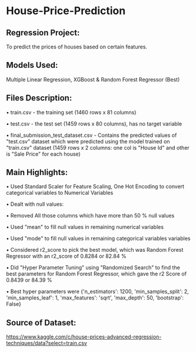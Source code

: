# House-Price-Prediction
## Regression Project:
To predict the prices of houses based on certain features.

## Models Used:
Multiple Linear Regression, XGBoost & Random Forest Regressor (Best)

## Files Description:

• train.csv - the training set (1460 rows x 81 columns)

• test.csv - the test set (1459 rows x 80 columns), has no target variable

• final_submission_test_dataset.csv - Contains the predicted values of "test.csv" dataset which were predicted using the model trained on "train.csv" dataset (1459 rows x 2 columns: one col is "House Id" and other is "Sale Price" for each house)

## Main Highlights:
• Used Standard Scaler for Feature Scaling, One Hot Encoding to convert categorical variables to Numerical Variables

• Dealt with null values: 

 <space> • Removed All those columns which have more than 50 % null values 
    
 <space> • Used "mean" to fill null values in remaining numerical variables 
  
  <space>• Used "mode" to fill null values in remaining categorical variables variables 

• Considered r2_score to pick the best model, which was Random Forest Regressor with an r2_score of 0.8284 or 82.84 %

• Did "Hyper Parameter Tuning" using "Randomized Search" to find the best parameters for Random Forest Regressor, which gave the r2 Score of 0.8439 or 84.39 %

• Best hyper parameters were {'n_estimators': 1200, 'min_samples_split': 2, 'min_samples_leaf': 1, 'max_features': 'sqrt', 'max_depth': 50, 'bootstrap': False}

## Source of Dataset:
https://www.kaggle.com/c/house-prices-advanced-regression-techniques/data?select=train.csv


